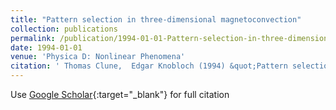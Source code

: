 ```yaml
---
title: "Pattern selection in three-dimensional magnetoconvection"
collection: publications
permalink: /publication/1994-01-01-Pattern-selection-in-three-dimensional-magnetoconvection
date: 1994-01-01
venue: 'Physica D: Nonlinear Phenomena'
citation: ' Thomas Clune,  Edgar Knobloch (1994) &quot;Pattern selection in three-dimensional magnetoconvection.&quot; <i>Physica D: Nonlinear Phenomena</i>. 74, 151--176.'
---
```

Use [Google Scholar](https://scholar.google.com/scholar?q=Pattern+selection+in+three+dimensional+magnetoconvection){:target="_blank"} for full citation